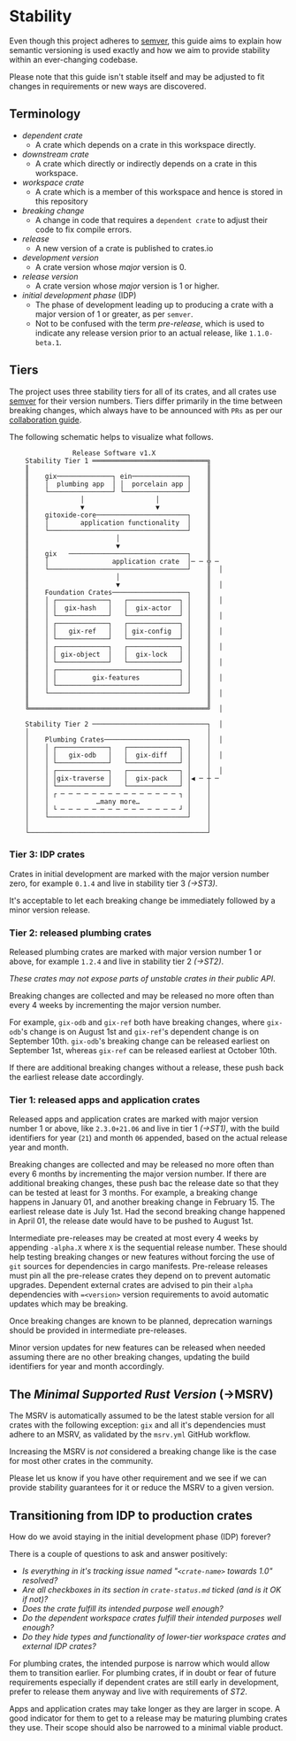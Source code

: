 # Stability

Even though this project adheres to [semver], this guide aims to explain how semantic versioning is used exactly and how we aim to provide stability within an
ever-changing codebase.

Please note that this guide isn't stable itself and may be adjusted to fit changes in requirements or new ways are discovered.

## Terminology

- _dependent crate_
  - A crate which depends on a crate in this workspace directly.
- _downstream crate_
  - A crate which directly or indirectly depends on a crate in this workspace.
- _workspace crate_
  - A crate which is a member of this workspace and hence is stored in this repository
- _breaking change_
  - A change in code that requires a `dependent crate` to adjust their code to fix compile errors.
- _release_
  - A new version of a crate is published to crates.io
- _development version_
  - A crate version whose _major_ version is 0.
- _release version_
  - A crate version whose _major_ version is 1 or higher.
- _initial development phase_ (IDP)
  - The phase of development leading up to producing a crate with a major version of 1 or greater, as per `semver`.
  - Not to be confused with the term _pre-release_, which is used to indicate any release version prior to an actual release, like `1.1.0-beta.1`.

## Tiers

The project uses three stability tiers for all of its crates, and all crates use [semver] for their version numbers.
Tiers differ primarily in the time between breaking changes, which always have to be announced with `PRs` as per
our [collaboration guide].

The following schematic helps to visualize what follows.

```text
                Release Software v1.X                 
    Stability Tier 1 ═════════════════════════════╗   
    ║                                             ║   
    ║    gix──────────────┐ ein──────────────┐    ║   
    ║    │  plumbing app  │ │  porcelain app │    ║   
    ║    └────────────────┘ └────────────────┘    ║   
    ║             │                  │            ║   
    ║             ▼                  ▼            ║   
    ║    gitoxide-core───────────────────────┐    ║   
    ║    │        application functionality  │    ║   
    ║    └───────────────────────────────────┘    ║   
    ║                      │                      ║   
    ║                      ▼                      ║   
    ║    gix   ──────────────────────────────┐    ║   
    ║    │                application crate  │─ ─ ╬ ─ 
    ║    └───────────────────────────────────┘    ║  │
    ║                      │                      ║   
    ║                      ▼                      ║  │
    ║    Foundation Crates───────────────────┐    ║   
    ║    │ ┌─────────────┐   ┌─────────────┐ │    ║  │
    ║    │ │  gix-hash   │   │  gix-actor  │ │    ║   
    ║    │ └─────────────┘   └─────────────┘ │    ║  │
    ║    │ ┌─────────────┐   ┌─────────────┐ │    ║   
    ║    │ │   gix-ref   │   │ gix-config  │ │    ║  │
    ║    │ └─────────────┘   └─────────────┘ │    ║   
    ║    │ ┌─────────────┐   ┌─────────────┐ │    ║  │
    ║    │ │ gix-object  │   │  gix-lock   │ │    ║   
    ║    │ └─────────────┘   └─────────────┘ │    ║  │
    ║    │ ┌───────────────────────────────┐ │    ║   
    ║    │ │         gix-features          │ │    ║  │
    ║    │ └───────────────────────────────┘ │    ║   
    ║    └───────────────────────────────────┘    ║  │
    ║                                             ║   
    ╚═════════════════════════════════════════════╝  │
                                                      
    Stability Tier 2 ─────────────────────────────┐  │
    │                                             │   
    │    Plumbing Crates─────────────────────┐    │  │
    │    │ ┌─────────────┐   ┌─────────────┐ │    │   
    │    │ │   gix-odb   │   │  gix-diff   │ │    │  │
    │    │ └─────────────┘   └─────────────┘ │    │   
    │    │ ┌─────────────┐   ┌─────────────┐ │    │  │
    │    │ │gix-traverse │   │  gix-pack   │ │◀ ─ ┼ ─ 
    │    │ └─────────────┘   └─────────────┘ │    │   
    │    │ ┌ ─ ─ ─ ─ ─ ─ ─ ─ ─ ─ ─ ─ ─ ─ ─ ┐ │    │   
    │    │            …many more…            │    │   
    │    │ └ ─ ─ ─ ─ ─ ─ ─ ─ ─ ─ ─ ─ ─ ─ ─ ┘ │    │   
    │    └───────────────────────────────────┘    │   
    │                                             │   
    └─────────────────────────────────────────────┘
```

### Tier 3: IDP crates

Crates in initial development are marked with the major version number zero, for example `0.1.4` and live in stability tier 3 _(->ST3)_.

It's acceptable to let each breaking change be immediately followed by a minor version release.

### Tier 2: released plumbing crates

Released plumbing crates are marked with major version number 1 or above, for example `1.2.4` and live in stability tier 2 _(->ST2)_.

*These crates may not expose parts of unstable crates in their public API*.

Breaking changes are collected and may be released no more often than every 4 weeks by incrementing the major version number.

For example, `gix-odb` and `gix-ref` both have breaking changes, where `gix-odb`'s change is on August 1st and `gix-ref`'s dependent change
is on September 10th. `gix-odb`'s breaking change can be released earliest on September 1st, whereas `gix-ref` can be released earliest at October 10th.

If there are additional breaking changes without a release, these push back the earliest release date accordingly.

### Tier 1: released apps and application crates

Released apps and application crates are marked with major version number 1 or above, like `2.3.0+21.06` and live in tier 1 _(->ST1)_,
with the build identifiers for year (`21`) and month `06` appended, based on the actual release year and month.

Breaking changes are collected and may be released no more often than every 6 months by incrementing the major version number. If there are additional breaking changes,
these push bac the release date so that they can be tested at least for 3 months. For example, a breaking change happens in January 01, and another breaking change in February 15.
The earliest release date is July 1st. Had the second breaking change happened in April 01, the release date would have to be pushed to August 1st.

Intermediate pre-releases may be created at most every 4 weeks by appending `-alpha.X` where `X` is the sequential release number. These should help testing
breaking changes or new features without forcing the use of `git` sources for dependencies in cargo manifests. Pre-release releases must pin all the pre-release
crates they depend on to prevent automatic upgrades. Dependent external crates are advised to pin their `alpha` dependencies with `=<version>` version requirements to avoid
automatic updates which may be breaking.

Once breaking changes are known to be planned, deprecation warnings should be provided in intermediate pre-releases.

Minor version updates for new features can be released when needed assuming there are no other breaking changes, updating the build identifiers for year and month accordingly.

## The _Minimal Supported Rust Version_ (->MSRV)

The MSRV is automatically assumed to be the latest stable version for all crates with the following exception: `gix` and all it's dependencies must
adhere to an MSRV, as validated by the `msrv.yml` GitHub workflow.

Increasing the MSRV is *not* considered a breaking change like is the case for most other crates in the community.

Please let us know if you have other requirement and we see if we can provide stability guarantees for it or reduce the MSRV to a given version.

## Transitioning from IDP to production crates

How do we avoid staying in the initial development phase (IDP) forever?

There is a couple of questions to ask and answer positively:

- _Is everything in it's tracking issue named "`<crate-name>` towards 1.0" resolved?_
- _Are all checkboxes in its section in `crate-status.md` ticked (and is it OK if not)?_
- _Does the crate fulfill its intended purpose well enough?_
- _Do the dependent workspace crates fulfill their intended purposes well enough?_
- _Do they hide types and functionality of lower-tier workspace crates and external IDP crates?_

For plumbing crates, the intended purpose is narrow which would allow them to transition earlier. For plumbing crates, if in doubt or fear of future requirements
especially if dependent crates are still early in development, prefer to release them anyway and live with requirements of _ST2_.

Apps and application crates may take longer as they are larger in scope. A good indicator for them to get to a release may be maturing plumbing crates they
use. Their scope should also be narrowed to a minimal viable product.

[semver]: https://semver.org
[collaboration guide]: https://github.com/Byron/gitoxide/blob/main/COLLABORATING.md
